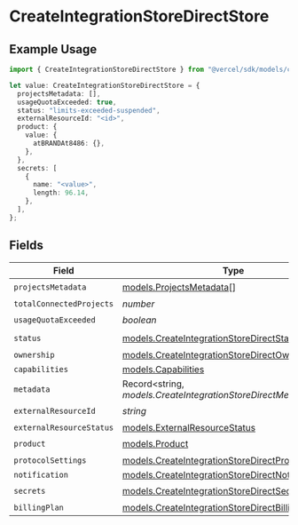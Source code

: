 # CreateIntegrationStoreDirectStore

## Example Usage

```typescript
import { CreateIntegrationStoreDirectStore } from "@vercel/sdk/models/createintegrationstoredirectop.js";

let value: CreateIntegrationStoreDirectStore = {
  projectsMetadata: [],
  usageQuotaExceeded: true,
  status: "limits-exceeded-suspended",
  externalResourceId: "<id>",
  product: {
    value: {
      atBRANDAt8486: {},
    },
  },
  secrets: [
    {
      name: "<value>",
      length: 96.14,
    },
  ],
};
```

## Fields

| Field                                                                                                            | Type                                                                                                             | Required                                                                                                         | Description                                                                                                      |
| ---------------------------------------------------------------------------------------------------------------- | ---------------------------------------------------------------------------------------------------------------- | ---------------------------------------------------------------------------------------------------------------- | ---------------------------------------------------------------------------------------------------------------- |
| `projectsMetadata`                                                                                               | [models.ProjectsMetadata](../models/projectsmetadata.md)[]                                                       | :heavy_check_mark:                                                                                               | N/A                                                                                                              |
| `totalConnectedProjects`                                                                                         | *number*                                                                                                         | :heavy_minus_sign:                                                                                               | N/A                                                                                                              |
| `usageQuotaExceeded`                                                                                             | *boolean*                                                                                                        | :heavy_check_mark:                                                                                               | N/A                                                                                                              |
| `status`                                                                                                         | [models.CreateIntegrationStoreDirectStatus](../models/createintegrationstoredirectstatus.md)                     | :heavy_check_mark:                                                                                               | N/A                                                                                                              |
| `ownership`                                                                                                      | [models.CreateIntegrationStoreDirectOwnership](../models/createintegrationstoredirectownership.md)               | :heavy_minus_sign:                                                                                               | N/A                                                                                                              |
| `capabilities`                                                                                                   | [models.Capabilities](../models/capabilities.md)                                                                 | :heavy_minus_sign:                                                                                               | N/A                                                                                                              |
| `metadata`                                                                                                       | Record<string, *models.CreateIntegrationStoreDirectMetadata*>                                                    | :heavy_minus_sign:                                                                                               | N/A                                                                                                              |
| `externalResourceId`                                                                                             | *string*                                                                                                         | :heavy_check_mark:                                                                                               | N/A                                                                                                              |
| `externalResourceStatus`                                                                                         | [models.ExternalResourceStatus](../models/externalresourcestatus.md)                                             | :heavy_minus_sign:                                                                                               | N/A                                                                                                              |
| `product`                                                                                                        | [models.Product](../models/product.md)                                                                           | :heavy_check_mark:                                                                                               | N/A                                                                                                              |
| `protocolSettings`                                                                                               | [models.CreateIntegrationStoreDirectProtocolSettings](../models/createintegrationstoredirectprotocolsettings.md) | :heavy_minus_sign:                                                                                               | N/A                                                                                                              |
| `notification`                                                                                                   | [models.CreateIntegrationStoreDirectNotification](../models/createintegrationstoredirectnotification.md)         | :heavy_minus_sign:                                                                                               | N/A                                                                                                              |
| `secrets`                                                                                                        | [models.CreateIntegrationStoreDirectSecrets](../models/createintegrationstoredirectsecrets.md)[]                 | :heavy_check_mark:                                                                                               | N/A                                                                                                              |
| `billingPlan`                                                                                                    | [models.CreateIntegrationStoreDirectBillingPlan](../models/createintegrationstoredirectbillingplan.md)           | :heavy_minus_sign:                                                                                               | N/A                                                                                                              |